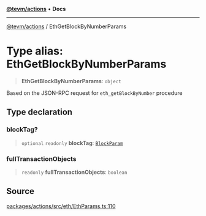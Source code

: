 [**@tevm/actions**](../README.md) • **Docs**

***

[@tevm/actions](../globals.md) / EthGetBlockByNumberParams

# Type alias: EthGetBlockByNumberParams

> **EthGetBlockByNumberParams**: `object`

Based on the JSON-RPC request for `eth_getBlockByNumber` procedure

## Type declaration

### blockTag?

> `optional` `readonly` **blockTag**: [`BlockParam`](BlockParam.md)

### fullTransactionObjects

> `readonly` **fullTransactionObjects**: `boolean`

## Source

[packages/actions/src/eth/EthParams.ts:110](https://github.com/evmts/tevm-monorepo/blob/main/packages/actions/src/eth/EthParams.ts#L110)
